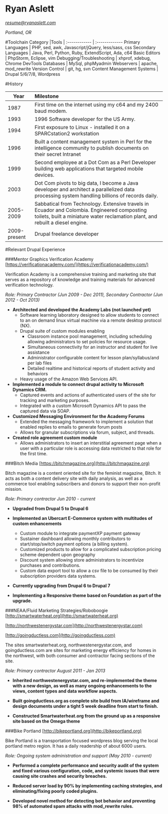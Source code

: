 
# Ryan Aslett

*resume@ryanaslett.com*

*Portland, OR*

#Toolchain
Category |Tools  |
:------------ | :------------- 
Primary Languages | PHP, sed, awk, Javascript/jQuery, less/sass, css 
Secondary Languages | Java, Perl, Python, Ruby, ExtendScript, Ada, c64 Basic
Editors | PhpStorm, Eclipse, vim
Debugging/Troubleshooting | xhprof, xdebug, Chrome DevTools
Databases | MySql, phpMyadmin
Webservers | apache, mod_rewrite
Version Control | git, hg, svn
Content Management Systems | Drupal 5/6/7/8, Wordpress

#History


Year | Milestone |
------------ | :------------- 
1987 | First time on the internet using my c64 and my 2400 baud modem.
1993 | 1996 Software developer for the US Army.
1994 | First exposure to Linux - installed it on a SPARCstation2 workstation
1996 | Built a content management system in Perl for the intelligence community to publish documents on their secret Intranet
1999 | Second employee at a Dot Com as a Perl Developer building web applications that targeted mobile devices.
2003 | Dot Com pivots to big data, I become a Java developer and architect a parallelized data processing system handling billions of records daily. 
2005-2009 | Sabbatical from Technology. Extensive travels in Ecuador and Colombia. Engineered composting toilets, built a miniature water reclamation plant, and rebuilt a diesel engine.
2009-present | Drupal freelance developer 

#Relevant Drupal Experience


###Mentor Graphics Verification Academy
[https://verificationacademy.com/](https://verificationacademy.com/)

Verification Academy is a comprehensive training and marketing site that serves as a repository of knowledge and training materials for advanced verification technology.

*Role: Primary Contractor (Jun 2009 - Dec 2011), Secondary Contractor (Jun 2012 - Oct 2013)*

   * **Architected and developed the Academy Labs (not launched yet)**
      * Software learning laboratory designed to allow students to connect to an on demand linux virtual machine via a remote desktop protocol (NX).
      * Drupal suite of custom modules enabling 
         * Classroom instance pool management, including scheduling allowing administrators to set policies for resource usage.
         * Simultaneous connectivity for an instructor and student for live assistance
         * Administrator configurable content for lesson plan/syllabus/and per lab files
         * Detailed realtime and historical reports of student activity and behaviors
      * Heavy usage of the Amazon Web Services API.
   * **Implemented a module to connect drupal activity to Microsoft Dynamics CRM.**
      * Captured events and actions of authenticated users of the site for tracking and marketing purposes.
      * Integrated with a custom Microsoft Dynamics API to pass the captured data via SOAP. 
   * **Customized Messaging Environment for the Academy Forums**
      * Extended the messaging framework to implement a solution that enabled replies to emails to generate forum posts
      * Allows for granular subscriptions via forum, subject, and threads.
   * **Created role agreement custom module**
      * Allows administrators to insert an interstitial agreement page when a user with a particular role is accessing data restricted to that role for the first time.

###Bitch Media
[https://bitchmagazine.org](http://bitchmagazine.org)

Bitch magazine is a content oriented site for the feminist magazine, Bitch.  It acts as both a content delivery site with daily analysis, as well as a commerce tool enabling subscribers and donors to support their non-profit mission.


*Role: Primary contractor Jun 2010 - current*


   * **Upgraded from Drupal 5 to Drupal 6**

   * **Implemented an Ubercart E-Commerce system with multitudes of custom enhancements**

      * Custom module to integrate paymentXP payment gateway
      * Sustainer dashboard allowing monthly contributors to start/stop/switch payment options (a billing system).
      * Customized products to allow for a complicated subscription pricing scheme dependent upon geography
      * Discount system allowing store administrators to incentivize purchases and contributions.
      * Custom data export tool to allow a csv file to be consumed by their subscription providers data systems.
   * **Currently upgrading from Drupal 6 to Drupal 7**
   * **Implementing a Responsive theme based on Foundation as part of the upgrade.**



###NEAA/Fluid Marketing Strategies/Roboboogie
[http://smartwaterheat.org](http://smartwaterheat.org)

[http://northwestenergystar.com](http://northwestenergystar.com)

[http://goingductless.com](http://goingductless.com)

The sites smartwaterheat.org, northwestenergystar.com, and goingductless.com are sites for marketing energy efficiency for homes in the northwest, with both consumer and contractor facing sections of the site.

*Role: Primary contractor August 2011 - Jan 2013*


   * **Inherited northwestenergystar.com, and re-implemented the theme with a new design, as well as many ongoing enhancements to the views, content types and data workflow aspects.**

   * **Built goingductless.org as complete site build from IA/wireframe and design documents under a tight 5 week deadline from start to finish.**

   * **Constructed Smartwaterheat.org from the ground up as a responsive site based on the Omega theme**


###Bike Portland
[http://bikeportland.org](http://bikeportland.org)

Bike Portland is a transportation focused wordpress blog serving the local portland metro region. It has a daily readership of about 6000 users.

*Role: Ongoing system administration and support  (May 2010 - current)*


   * **Performed a complete performance and security audit of the system and fixed various configuration, code, and systemic issues that were causing site crashes and security breaches.**

   * **Reduced server load by 90% by implementing caching strategies, and eliminating/fixing poorly coded plugins.**

   * **Developed novel method for detecting bot behavior and preventing 98% of automated spam attacks with mod_rewrite rules.**


